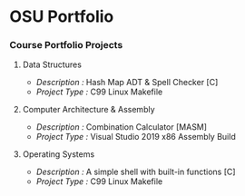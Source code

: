 # OSU Portfolio
### Course Portfolio Projects

1. Data Structures
    * *Description :* Hash Map ADT & Spell Checker [C]
    * *Project Type :* C99 Linux Makefile

1. Computer Architecture & Assembly
    * *Description :* Combination Calculator [MASM]
    * *Project Type :* Visual Studio 2019 x86 Assembly Build

1. Operating Systems
    * *Description :* A simple shell with built-in functions [C]
    * *Project Type :* C99 Linux Makefile
